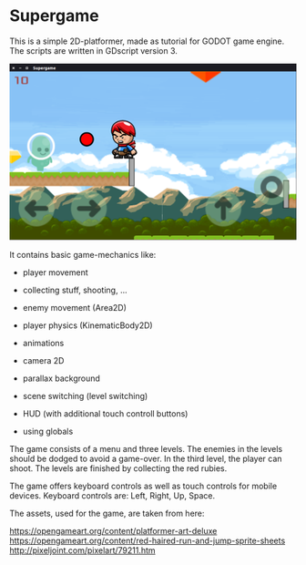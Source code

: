 # Supergame

This is a simple 2D-platformer, made as tutorial for GODOT game engine. The scripts are written in GDscript version 3.

![alt text](https://github.com/CucooGames/Supergame/blob/master/README.png)

It contains basic game-mechanics like:

- player movement

- collecting stuff, shooting, ...

- enemy movement (Area2D)

- player physics (KinematicBody2D)

- animations

- camera 2D

- parallax background

- scene switching (level switching)

- HUD (with additional touch controll buttons)

- using globals

The game consists of a menu and three levels. The enemies in the levels should be dodged to avoid a game-over. In the third level, the player can shoot. The levels are finished by collecting the red rubies.

The game offers keyboard controls as well as touch controls for mobile devices.
Keyboard controls are: Left, Right, Up, Space.


The assets, used for the game, are taken from here:

https://opengameart.org/content/platformer-art-deluxe \
https://opengameart.org/content/red-haired-run-and-jump-sprite-sheets \
http://pixeljoint.com/pixelart/79211.htm
